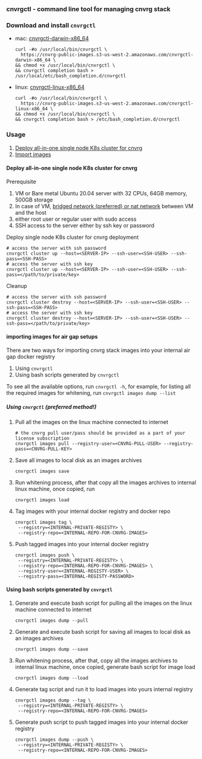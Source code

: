 ### cnvrgctl - command line tool for managing cnvrg stack

### Download and install `cnvrgctl`
* mac: [cnvrgctl-darwin-x86_64](https://whitening-pn38xqkin816s3fk.s3-us-west-2.amazonaws.com/cnvrgctl-darwin-x86_64)
  ```shell
  curl -#o /usr/local/bin/cnvrgctl \
    https://cnvrg-public-images.s3-us-west-2.amazonaws.com/cnvrgctl-darwin-x86_64 \
  && chmod +x /usr/local/bin/cnvrgctl \
  && cnvrgctl completion bash > /usr/local/etc/bash_completion.d/cnvrgctl
  ```
* linux: [cnvrgctl-linux-x86_64](https://whitening-pn38xqkin816s3fk.s3-us-west-2.amazonaws.com/cnvrgctl-linux-x86_64)
  ```shell
  curl -#o /usr/local/bin/cnvrgctl \
    https://cnvrg-public-images.s3-us-west-2.amazonaws.com/cnvrgctl-linux-x86_64 \
  && chmod +x /usr/local/bin/cnvrgctl \
  && cnvrgctl completion bash > /etc/bash_completion.d/cnvrgctl
  ```
### Usage 
1. [Deploy all-in-one single node K8s cluster for cnvrg](https://github.com/AccessibleAI/cnvrgctl#deploy-all-in-one-single-node-k8s-cluster-for-cnvrg) 
2. [Import images](https://github.com/AccessibleAI/cnvrgctl#importing-images-for-air-gap-setups)

#### Deploy all-in-one single node K8s cluster for cnvrg 
Prerequisite
1. VM or Bare metal Ubuntu 20.04 server with 32 CPUs, 64GB memory, 500GB storage
2. In case of VM, [bridged network (preferred) or nat network](https://superuser.com/questions/227505/what-is-the-difference-between-nat-bridged-host-only-networking) between VM and the host
3. either root user or regular user with sudo access    
4. SSH access to the server either by ssh key or password

Deploy single node K8s cluster for cnvrg deployment 
```shell
# access the server with ssh password  
cnvrgctl cluster up --host=<SERVER-IP> --ssh-user=<SSH-USER> --ssh-pass=<SSH-PASS>
# access the server with ssh key  
cnvrgctl cluster up --host=<SERVER-IP> --ssh-user=<SSH-USER> --ssh-pass=</path/to/private/key>
```

Cleanup 
```shell
# access the server with ssh password  
cnvrgctl cluster destroy --host=<SERVER-IP> --ssh-user=<SSH-USER> --ssh-pass=<SSH-PASS>
# access the server with ssh key  
cnvrgctl cluster destroy --host=<SERVER-IP> --ssh-user=<SSH-USER> --ssh-pass=</path/to/private/key>
```

#### importing images for air gap setups
There are two ways for importing cnvrg stack images into your internal air gap docker registry
 1. Using `cnvrgctl` 
 2. Using bash scripts generated by `cnvrgctl`

To see all the available options, run `cnvrgctl -h`, for example, for listing all the required images for whitening, run `cnvrgctl images dump --list`

##### Using `cnvrgctl` (*preferred method!*)
   
1. Pull all the images on the linux machine connected to internet
    ```shell
    # the cnvrg pull user/pass should be provided as a part of your license subscription
    cnvrgctl images pull --registry-user=<CNVRG-PULL-USER> --registry-pass=<CNVRG-PULL-KEY>
    ```
2. Save all images to local disk as an images archives  
    ```shell
    cnvrgctl images save
    ```
3. Run whitening process, after that copy all the images archives to internal linux machine, once copied, run
    ```shell
    cnvrgctl images load
    ```
4. Tag images with your internal docker registry and docker repo 
    ```shell
    cnvrgctl images tag \
     --registry=<INTERNAL-PRIVATE-REGISTY> \
     --registry-repo=<INTERNAL-REPO-FOR-CNVRG-IMAGES> 
    ```
5. Push tagged images into your internal docker registry
    ```shell
    cnvrgctl images push \
     --registry=<INTERNAL-PRIVATE-REGISTY> \
     --registry-repo=<INTERNAL-REPO-FOR-CNVRG-IMAGES> \
     --registry-user=<INTERNAL-REGISTY-USER> \
     --registry-pass=<INTERNAL-REGISTY-PASSWORD> 
    ```

#### Using bash scripts generated by `cnvrgctl`
1. Generate and execute bash script for pulling all the images on the linux machine connected to internet
    ```shell
    cnvrgctl images dump --pull
    ```
2. Generate and execute bash script for saving all images to local disk as an images archives
    ```shell
    cnvrgctl images dump --save
    ```
3. Run whitening process, after that, copy all the images archives to internal linux machine, once copied, generate bash script for image load 
    ```shell
    cnvrgctl images dump --load
    ```
4. Generate tag script and run it to load images into yours internal registry 
    ```shell
    cnvrgctl images dump --tag \
     --registry=<INTERNAL-PRIVATE-REGISTY> \
     --registry-repo=<INTERNAL-REPO-FOR-CNVRG-IMAGES> 
    ```
5. Generate push script to push tagged images into your internal docker registry
    ```shell
    cnvrgctl images dump --push \
     --registry=<INTERNAL-PRIVATE-REGISTY> \
     --registry-repo=<INTERNAL-REPO-FOR-CNVRG-IMAGES>
    ```